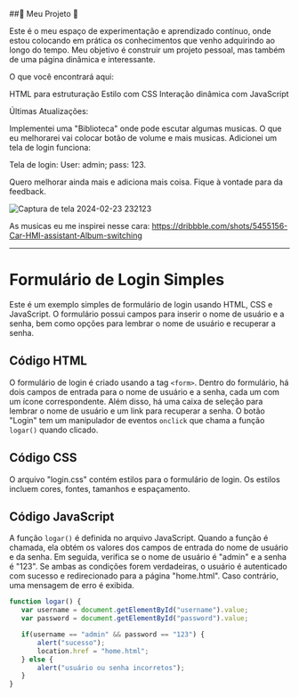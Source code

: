 ##🚀 Meu Projeto 🚀

Este é o meu espaço de experimentação e aprendizado contínuo, onde estou colocando em prática os conhecimentos que venho adquirindo ao longo do tempo. Meu objetivo é construir um projeto pessoal, mas também de uma página dinâmica e interessante.

O que você encontrará aqui:

HTML para estruturação
Estilo com CSS
Interação dinâmica com JavaScript

Últimas Atualizações:

Implementei uma "Biblioteca" onde pode escutar algumas musicas. O que eu melhorarei vai colocar botão de volume e mais musicas.
Adicionei um tela de login funciona: 



Tela de login:
User: admin; pass: 123.


Quero melhorar ainda mais e adiciona mais coisa. Fique à vontade para da feedback.


![Captura de tela 2024-02-23 232123](https://github.com/LAKAKKK/POTI-DQS/assets/158624405/fbbe177c-c404-4ce0-add9-dc698544100b)



As musicas eu me inspirei nesse cara: https://dribbble.com/shots/5455156-Car-HMI-assistant-Album-switching


-------------------------------------------------------

# Formulário de Login Simples

Este é um exemplo simples de formulário de login usando HTML, CSS e JavaScript. O formulário possui campos para inserir o nome de usuário e a senha, bem como opções para lembrar o nome de usuário e recuperar a senha.

## Código HTML

O formulário de login é criado usando a tag `<form>`. Dentro do formulário, há dois campos de entrada para o nome de usuário e a senha, cada um com um ícone correspondente. Além disso, há uma caixa de seleção para lembrar o nome de usuário e um link para recuperar a senha. O botão "Login" tem um manipulador de eventos `onclick` que chama a função `logar()` quando clicado.

## Código CSS

O arquivo "login.css" contém estilos para o formulário de login. Os estilos incluem cores, fontes, tamanhos e espaçamento.

## Código JavaScript

A função `logar()` é definida no arquivo JavaScript. Quando a função é chamada, ela obtém os valores dos campos de entrada do nome de usuário e da senha. Em seguida, verifica se o nome de usuário é "admin" e a senha é "123". Se ambas as condições forem verdadeiras, o usuário é autenticado com sucesso e redirecionado para a página "home.html". Caso contrário, uma mensagem de erro é exibida.

```javascript
function logar() {
   var username = document.getElementById("username").value;
   var password = document.getElementById("password").value;

   if(username == "admin" && password == "123") {
       alert("sucesso");
       location.href = "home.html";
   } else {
       alert("usuário ou senha incorretos");
   }
}
